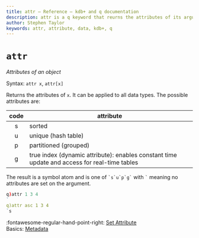 ```yaml
---
title: attr – Reference – kdb+ and q documentation
description: attr is a q keyword that reurns the attributes of its arguments
author: Stephen Taylor
keywords: attr, attribute, data, kdb+, q
---
```

# `attr`




_Attributes of an object_

Syntax: `attr x`, `attr[x]`

Returns the attributes of `x`. It can be applied to all data types. The possible attributes are:

code | attribute
:---:|---------------------
s    | sorted
u    | unique (hash table)
p    | partitioned (grouped)
g    | true index (dynamic attribute): enables constant time update and access for real-time tables


The result is a symbol atom and is one of `` `s`u`p`g` `` with `` ` `` meaning no attributes are set on the argument.

```q
q)attr 1 3 4
`
q)attr asc 1 3 4
`s
```


:fontawesome-regular-hand-point-right:
[Set Attribute](set-attribute.md)  
Basics: [Metadata](../basics/metadata.md)